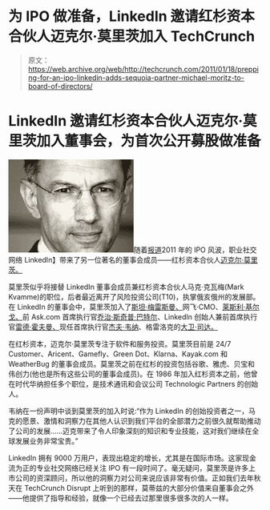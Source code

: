 # 为 IPO 做准备，LinkedIn 邀请红杉资本合伙人迈克尔·莫里茨加入 TechCrunch

> 原文：<https://web.archive.org/web/http://techcrunch.com/2011/01/18/prepping-for-an-ipo-linkedin-adds-sequoia-partner-michael-moritz-to-board-of-directors/>

# LinkedIn 邀请红杉资本合伙人迈克尔·莫里茨加入董事会，为首次公开募股做准备

![](img/5faca84d4e896150ff4b337eec672a1e.png)随着[报道](https://web.archive.org/web/20230202235854/http://www.reuters.com/article/idUSTRE7050DC20110106)2011 年的 IPO 风波，职业社交网络 LinkedIn】带来了另一位著名的董事会成员——红杉资本合伙人[迈克尔·莫里茨。](https://web.archive.org/web/20230202235854/http://www.crunchbase.com/person/michael-moritz)

莫里茨似乎将接替 LinkedIn 董事会成员兼红杉资本合伙人马克·克瓦梅(Mark Kvamme)的职位，后者最近离开了风险投资公司(T10)，执掌俄亥俄州的发展部。在 LinkedIn 的董事会中，莫里茨加入了[斯坦·梅雷斯曼、](https://web.archive.org/web/20230202235854/https://techcrunch.com/2010/10/28/linkedin-stan-meresman/)网飞·CMO、[莱斯利·基尔戈、](https://web.archive.org/web/20230202235854/http://www.crunchbase.com/person/leslie-kilgore)前 Ask.com 首席执行官[乔治·斯奇普·巴特尔](https://web.archive.org/web/20230202235854/http://www.crunchbase.com/person/skip-battle)、LinkedIn 创始人兼前首席执行官[雷德·霍夫曼、](https://web.archive.org/web/20230202235854/http://www.crunchbase.com/person/reid-hoffman)现任首席执行官[杰夫·韦纳](https://web.archive.org/web/20230202235854/http://www.crunchbase.com/person/jeff-weiner)、格雷洛克的[大卫·司达。](https://web.archive.org/web/20230202235854/http://www.crunchbase.com/person/david-sze)

在红杉资本，迈克尔·莫里茨专注于软件和服务投资。莫里茨目前是 24/7 Customer、Aricent、Gamefly、Green Dot、Klarna、Kayak.com 和 WeatherBug 的董事会成员。莫里茨之前在红杉的投资包括谷歌、雅虎、贝宝和伟创力(他也是所有这些公司的董事会成员)。在 1986 年加入红杉资本之前，他曾在时代华纳担任多个职位，是技术通讯和会议公司 Technologic Partners 的创始人。

韦纳在一份声明中谈到莫里茨的加入时说:“作为 LinkedIn 的创始投资者之一，马克的愿景、激情和洞察力在其他人认识到我们平台的全部潜力之前很久就帮助推动了公司的发展……迈克带来了令人印象深刻的知识和专业技能，这对我们继续在全球发展业务非常宝贵。”

LinkedIn 拥有 9000 万用户，表现出稳定的增长，尤其是在国际市场。这家现金流为正的专业社交网络已经关注 IPO 有一段时间了。毫无疑问，莫里茨是许多上市公司的资深顾问，所以他的洞察力对公司来说应该非常有价值。正如我们去年秋天在 TechCrunch Disrupt 上听到的那样，莫蒂兹的大部分价值来自董事会之外——他提供了指导和经验，就像一个已经去过那里很多很多次的人一样。